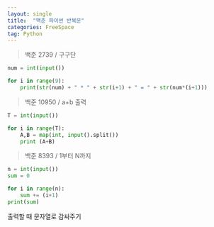 ```yaml
---
layout: single
title:  "백준 파이썬 반복문"
categories: FreeSpace
tag: Python
---
```


> 백준 2739  /  구구단

```python
num = int(input())

for i in range(9):
    print(str(num) + " * " + str(i+1) + " = " + str(num*(i+1)))
```

> 백준 10950  /  a+b 출력

```python
T = int(input())

for i in range(T):
    A,B = map(int, input().split())
    print (A+B)
```

> 백준 8393  /  1부터 N까지

```python
n = int(input())
sum = 0

for i in range(n):
    sum += (i+1)
print(sum)
```

출력할 때 문자열로 감싸주기
